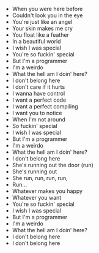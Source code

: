 - When you were here before
- Couldn't look you in the eye
- You're just like an angel
- Your skin makes me cry
- You float like a feather
- In a beautiful world
- I wish I was special
- You're so fuckin' special
- But I'm a programmer
- I'm a weirdo
- What the hell am I doin' here?
- I don't belong here
- I don't care if it hurts
- I wanna have control
- I want a perfect code
- I want a perfect compiling
- I want you to notice
- When I'm not around
- So fuckin' special
- I wish I was special
- But I'm a programmer
- I'm a weirdo
- What the hell am I doin' here?
- I don't belong here
- She's running out the door (run)
- She's running out
- She run, run, run, run,
- Run...
- Whatever makes you happy
- Whatever you want
- You're so fuckin' special
- I wish I was special
- But I'm a programmer
- I'm a weirdo
- What the hell am I doin' here?
- I don't belong here
- I don't belong here
